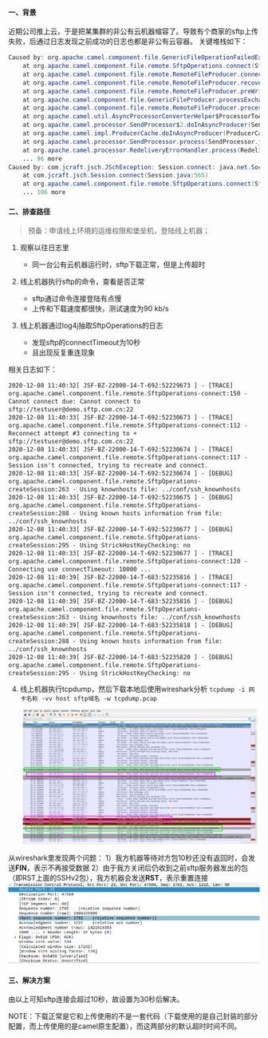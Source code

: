<!-- date: 2020.12.08 18:29 -->
#### 一、背景

近期公司推上云，于是把某集群的非公有云机器缩容了。导致有个商家的sftp上传失败，后通过日志发现之前成功的日志也都是非公有云容器。
关键堆栈如下：

```java
Caused by: org.apache.camel.component.file.GenericFileOperationFailedException: Cannot connect to sftp://testuser@demo.sftp.com.cn:22
    at org.apache.camel.component.file.remote.SftpOperations.connect(SftpOperations.java:149)
    at org.apache.camel.component.file.remote.RemoteFileProducer.connectIfNecessary(RemoteFileProducer.java:214)
    at org.apache.camel.component.file.remote.RemoteFileProducer.recoverableConnectIfNecessary(RemoteFileProducer.java:206)
    at org.apache.camel.component.file.remote.RemoteFileProducer.preWriteCheck(RemoteFileProducer.java:133)
    at org.apache.camel.component.file.GenericFileProducer.processExchange(GenericFileProducer.java:114)
    at org.apache.camel.component.file.remote.RemoteFileProducer.process(RemoteFileProducer.java:58)
    at org.apache.camel.util.AsyncProcessorConverterHelper$ProcessorToAsyncProcessorBridge.process(AsyncProcessorConverterHelper.java:61)
    at org.apache.camel.processor.SendProcessor$2.doInAsyncProducer(SendProcessor.java:178)
    at org.apache.camel.impl.ProducerCache.doInAsyncProducer(ProducerCache.java:445)
    at org.apache.camel.processor.SendProcessor.process(SendProcessor.java:173)
    at org.apache.camel.processor.RedeliveryErrorHandler.process(RedeliveryErrorHandler.java:548)
    ... 96 more
Caused by: com.jcraft.jsch.JSchException: Session.connect: java.net.SocketTimeoutException: Read timed out
    at com.jcraft.jsch.Session.connect(Session.java:565)
    at org.apache.camel.component.file.remote.SftpOperations.connect(SftpOperations.java:121)
    ... 106 more
```

#### 二、排查路径

> 预备：申请线上环境的运维权限和堡垒机，登陆线上机器；

1. 观察以往日志里
   
     * 同一台公有云机器运行时，sftp下载正常，但是上传超时

2. 线上机器执行sftp的命令，查看是否正常
   
     * sftp通过命令连接登陆有点慢
     * 上传和下载速度都很快，测试速度为90 kb/s

3. 线上机器通过log4j抽取SftpOperations的日志
   
     * 发现sftp的connectTimeout为10秒
     * 且出现反复重连现象

相关日志如下：

```
2020-12-08 11:40:32[ JSF-BZ-22000-14-T-692:52229673 ] - [TRACE] org.apache.camel.component.file.remote.SftpOperations-connect:150 - Cannot connect due: Cannot connect to sftp://testuser@demo.sftp.com.cn:22
2020-12-08 11:40:33[ JSF-BZ-22000-14-T-692:52230673 ] - [TRACE] org.apache.camel.component.file.remote.SftpOperations-connect:112 - Reconnect attempt #3 connecting to + sftp://testuser@demo.sftp.com.cn:22
2020-12-08 11:40:33[ JSF-BZ-22000-14-T-692:52230674 ] - [TRACE] org.apache.camel.component.file.remote.SftpOperations-connect:117 - Session isn't connected, trying to recreate and connect.
2020-12-08 11:40:33[ JSF-BZ-22000-14-T-692:52230674 ] - [DEBUG] org.apache.camel.component.file.remote.SftpOperations-createSession:263 - Using knownhosts file: ../conf/ssh_knownhosts
2020-12-08 11:40:33[ JSF-BZ-22000-14-T-692:52230675 ] - [DEBUG] org.apache.camel.component.file.remote.SftpOperations-createSession:288 - Using known hosts information from file: ../conf/ssh_knownhosts
2020-12-08 11:40:33[ JSF-BZ-22000-14-T-692:52230677 ] - [DEBUG] org.apache.camel.component.file.remote.SftpOperations-createSession:295 - Using StrickHostKeyChecking: no
2020-12-08 11:40:33[ JSF-BZ-22000-14-T-692:52230677 ] - [TRACE] org.apache.camel.component.file.remote.SftpOperations-connect:120 - Connecting use connectTimeout: 10000 ...
2020-12-08 11:40:39[ JSF-BZ-22000-14-T-683:52235816 ] - [TRACE] org.apache.camel.component.file.remote.SftpOperations-connect:117 - Session isn't connected, trying to recreate and connect.
2020-12-08 11:40:39[ JSF-BZ-22000-14-T-683:52235816 ] - [DEBUG] org.apache.camel.component.file.remote.SftpOperations-createSession:263 - Using knownhosts file: ../conf/ssh_knownhosts
2020-12-08 11:40:39[ JSF-BZ-22000-14-T-683:52235818 ] - [DEBUG] org.apache.camel.component.file.remote.SftpOperations-createSession:288 - Using known hosts information from file: ../conf/ssh_knownhosts
2020-12-08 11:40:39[ JSF-BZ-22000-14-T-683:52235820 ] - [DEBUG] org.apache.camel.component.file.remote.SftpOperations-createSession:295 - Using StrickHostKeyChecking: no
```

4. 线上机器执行tcpdump，然后下载本地后使用wireshark分析
   `tcpdump -i 网卡名称 -vv host sftp域名 -w tcpdump.pcap`
   
   <img src="pic/1240-20210115035442771.png" title="" alt="tcpdump文件分析" data-align="center">

从wireshark里发现两个问题：
1）我方机器等待对方包10秒还没有返回时，会发送**FIN**，表示不再接受数据
2）由于我方关闭后仍收到之前sftp服务器发出的包（即RST上面的SSHv2包），我方机器会发送**RST**，表示重置连接
<img title="" src="pic/1240-20210115035442589.png" alt="SSHv2包" data-align="center" width="767">

#### 三、解决方案

由以上可知sftp连接会超过10秒，故设置为30秒后解决。

NOTE：下载正常是它和上传使用的不是一套代码（下载使用的是自己封装的部分配置，而上传使用的是camel原生配置），而这两部分的默认超时时间不同。